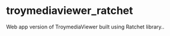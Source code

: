 troymediaviewer_ratchet
=======================

Web app version of TroymediaViewer built using Ratchet library..